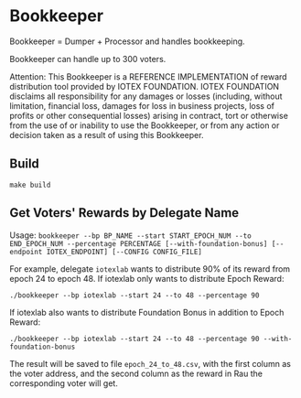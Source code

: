 # Bookkeeper
Bookkeeper = Dumper + Processor and handles bookkeeping.

Bookkeeper can handle up to 300 voters.

Attention:
This Bookkeeper is a REFERENCE IMPLEMENTATION of reward distribution tool provided by IOTEX FOUNDATION. IOTEX FOUNDATION disclaims all responsibility for any damages or losses (including, without limitation, financial loss, damages for loss in business projects, loss of profits or other consequential losses) arising in contract, tort or otherwise from the use of or inability to use the Bookkeeper, or from any action or decision taken as a result of using this Bookkeeper.


## Build
```
make build
```

## Get Voters' Rewards by Delegate Name
Usage: `bookkeeper --bp BP_NAME --start START_EPOCH_NUM --to END_EPOCH_NUM --percentage PERCENTAGE [--with-foundation-bonus] [--endpoint IOTEX_ENDPOINT] [--CONFIG CONFIG_FILE]`

For example, delegate `iotexlab` wants to distribute 90% of its reward from epoch 24 to epoch 48. If iotexlab only wants to distribute Epoch Reward:

```
./bookkeeper --bp iotexlab --start 24 --to 48 --percentage 90
```

If iotexlab also wants to distribute Foundation Bonus in addition to Epoch Reward:

```
./bookkeeper --bp iotexlab --start 24 --to 48 --percentage 90 --with-foundation-bonus
```

The result will be saved to file `epoch_24_to_48.csv`, with the first column as the voter address, and the second column as the reward in Rau the corresponding voter will get.